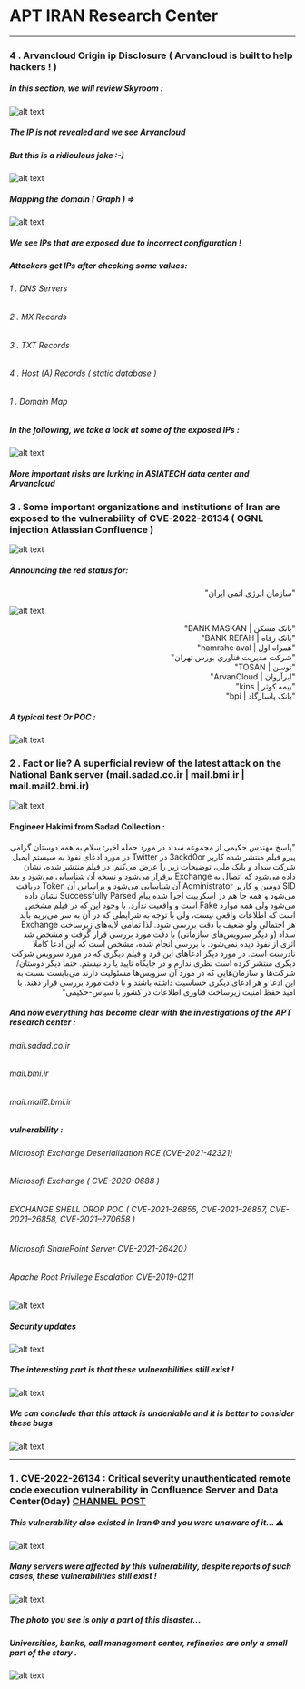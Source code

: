 # APT IRAN Research Center
-----------------------------------------------------------------
### 4 . Arvancloud Origin ip Disclosure ( Arvancloud is built to help hackers ! ) 

##### In this section, we will review Skyroom : 

![alt text](https://github.com/APTIRAN/CENTER/blob/gh-pages/images/5-1-0.png?raw=true)

##### The IP is not revealed and we see Arvancloud 
##### But this is a ridiculous joke :-)

![alt text](https://github.com/APTIRAN/CENTER/blob/gh-pages/images/5-1-1.png?raw=true)

##### Mapping the domain ( Graph ) => 

![alt text](https://github.com/APTIRAN/CENTER/blob/gh-pages/images/5-1-2.png?raw=true)

##### We see IPs that are exposed due to incorrect configuration !

##### Attackers get IPs after checking some values:
###### 1 . DNS Servers 
###### 2 . MX Records 
###### 3 . TXT Records 
###### 4 . Host (A) Records ( static database ) 
###### 1 . Domain Map

##### In the following, we take a look at some of the exposed IPs :
 
![alt text](https://github.com/APTIRAN/CENTER/blob/gh-pages/images/5-1-3.png?raw=true)

##### More important risks are lurking in ASIATECH data center and Arvancloud

### 3 . Some important organizations and institutions of Iran are exposed to the vulnerability of CVE-2022-26134 ( OGNL injection Atlassian Confluence ) 

![alt text](https://github.com/APTIRAN/CENTER/blob/gh-pages/images/4-1-4.jpg?raw=true)

##### Announcing the red status for:
<div dir="rtl">
"سازمان انرژی اتمی ایران" 
</div>


![alt text](https://github.com/APTIRAN/CENTER/blob/gh-pages/images/4-1-5.jpg?raw=true)

<div dir="rtl">
"بانک مسکن | BANK MASKAN"
</div>
<div dir="rtl"> 
"بانک رفاه | BANK REFAH"
</div>
<div dir="rtl">
"همراه اول | hamrahe aval"
</div>
<div dir="rtl">
"شركت مديريت فناوري بورس تهران"
</div>
<div dir="rtl">
"توسن | TOSAN"
</div>
<div dir="rtl">
"ابرآروان  | ArvanCloud"
</div>
<div dir="rtl">
"بیمه کوثر | kins"
</div>
<div dir="rtl">
"بانک پاسارگاد | bpi"
</div>

##### A typical test Or POC : 

![alt text](https://github.com/APTIRAN/CENTER/blob/gh-pages/images/4-1-6.png?raw=true)

### 2 .  Fact or lie? A superficial review of the latest attack on the National Bank server (mail.sadad.co.ir | mail.bmi.ir | mail.mail2.bmi.ir) 

![alt text](https://github.com/APTIRAN/CENTER/blob/gh-pages/images/4-1-1.png?raw=true)

#### Engineer Hakimi from Sadad Collection :
<div dir="rtl">
"پاسخ مهندس حکیمی از مجموعه سداد در مورد حمله اخیر:
سلام به همه دوستان گرامی
پیرو فیلم منتشر شده کاربر 3ackd0or در Twitter در مورد ادعای نفوذ  به سیستم ایمیل شرکت سداد و بانک ملی، توضیحات زیر را عرض می‌کنم.
در فیلم منتشر شده، نشان داده می‌شود که اتصال به Exchange برقرار می‌شود و نسخه آن شناسایی می‌شود و بعد SID دومین و کاربر Administrator آن شناسایی می‌شود و براساس آن Token دریافت می‌شود و همه جا هم در اسکریپت اجرا شده پیام Successfully Parsed نشان داده می‌شود ولی همه موارد Fake است و واقعیت ندارد.
با وجود این که در فیلم مشخص است که اطلاعات واقعی نیست، ولی با توجه به شرایطی که در آن به سر می‌بریم باید هر احتمالی ولو ضعیف با دقت بررسی شود. لذا تمامی لایه‌های زیرساخت Exchange سداد (و دیگر سرویس‌های سازمانی) با دقت مورد بررسی قرار گرفت و مشخص شد اثری از نفوذ دیده نمی‌شود.
با بررسی انجام شده، مشخص است که این ادعا کاملا نادرست است.
در مورد دیگر ادعاهای این فرد و فیلم دیگری که در مورد سرویس شرکت دیگری منتشر کرده است نظری ندارم و در جایگاه تایید یا رد نیستم. حتما دیگر دوستان/شرکت‌ها و سازمان‌هایی که در مورد آن سرویس‌ها مسئولیت دارند می‌بایست نسبت به این ادعا و هر ادعای دیگری حساسیت داشته باشند و با دقت مورد بررسی قرار دهند.
با امید حفظ امنیت زیرساخت فناوری اطلاعات در کشور با سپاس-حکیمی"
</div>


##### And now everything has become clear with the investigations of the APT research center : 


###### mail.sadad.co.ir

###### mail.bmi.ir

###### mail.mail2.bmi.ir

##### vulnerability : 

###### Microsoft Exchange Deserialization RCE (CVE-2021-42321)

###### Microsoft Exchange ( CVE-2020-0688 )

###### EXCHANGE SHELL DROP POC ( CVE-2021–26855, CVE-2021–26857, CVE-2021–26858, CVE-2021–270658 )

###### Microsoft SharePoint Server CVE-2021-26420） 

###### Apache Root Privilege Escalation CVE-2019-0211

![alt text](https://github.com/APTIRAN/CENTER/blob/gh-pages/images/4-1-0.png?raw=true)

##### Security updates

![alt text](https://github.com/APTIRAN/CENTER/blob/gh-pages/images/4-1.png?raw=true)

##### The interesting part is that these vulnerabilities still exist ! 

![alt text](https://github.com/APTIRAN/CENTER/blob/gh-pages/images/4-1-2.png?raw=true)

##### We can conclude that this attack is undeniable and it is better to consider these bugs

![alt text](https://github.com/APTIRAN/CENTER/blob/gh-pages/images/4-1-3.jpg?raw=true)

-----------------------------------------------------------------
### 1 . CVE-2022-26134 : Critical severity unauthenticated remote code execution vulnerability in Confluence Server and Data Center(0day) [CHANNEL POST](https://t.me/c/1448596903/204)

##### This vulnerability also existed in Iran☫ and you were unaware of it... ⚠

![alt text](https://github.com/APTIRAN/CENTER/blob/gh-pages/images/1-1.jpg?raw=true)

##### Many servers were affected by this vulnerability, despite reports of such cases, these vulnerabilities still exist !

![alt text](https://github.com/APTIRAN/CENTER/blob/gh-pages/images/2-2.jpg?raw=true)

##### The photo you see is only a part of this disaster... 
##### Universities, banks, call management center, refineries are only a small part of the story .

![alt text](https://github.com/APTIRAN/CENTER/blob/gh-pages/images/1-3.jpg?raw=true)
